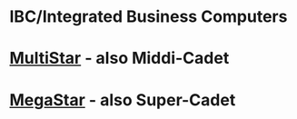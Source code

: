 # IBC/Integrated Business Computers


# [MultiStar](https://github.com/hharte/integrated-business-computers/tree/master/MultiStar) - also Middi-Cadet


# [MegaStar](https://github.com/hharte/integrated-business-computers/tree/master/MegaStar) - also Super-Cadet
